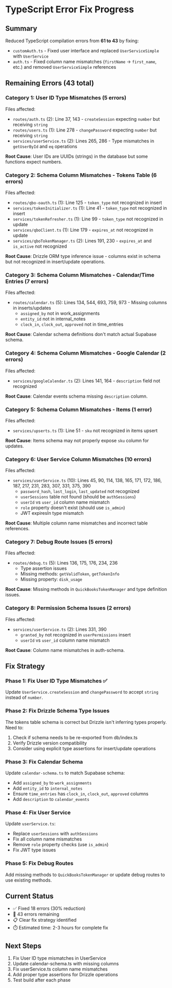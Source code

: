 # TypeScript Error Fix Progress

## Summary
Reduced TypeScript compilation errors from **61 to 43** by fixing:
- `customAuth.ts` - Fixed user interface and replaced `UserServiceSimple` with `UserService`
- `auth.ts` - Fixed column name mismatches (`firstName` → `first_name`, etc.) and removed `UserServiceSimple` references

## Remaining Errors (43 total)

### Category 1: User ID Type Mismatches (5 errors)
Files affected:
- `routes/auth.ts` (2): Line 37, 143 - `createSession` expecting `number` but receiving `string`
- `routes/users.ts` (1): Line 278 - `changePassword` expecting `number` but receiving `string` 
- `services/userService.ts` (2): Lines 265, 286 - Type mismatches in `getUserById` and `eq` operations

**Root Cause**: User IDs are UUIDs (strings) in the database but some functions expect numbers.

### Category 2: Schema Column Mismatches - Tokens Table (6 errors)
Files affected:
- `routes/qbo-oauth.ts` (1): Line 125 - `token_type` not recognized in insert
- `services/tokenInitializer.ts` (1): Line 41 - `token_type` not recognized in insert
- `services/tokenRefresher.ts` (1): Line 99 - `token_type` not recognized in update
- `services/qboClient.ts` (1): Line 179 - `expires_at` not recognized in update
- `services/qboTokenManager.ts` (2): Lines 191, 230 - `expires_at` and `is_active` not recognized

**Root Cause**: Drizzle ORM type inference issue - columns exist in schema but not recognized in insert/update operations.

### Category 3: Schema Column Mismatches - Calendar/Time Entries (7 errors)
Files affected:
- `routes/calendar.ts` (5): Lines 134, 544, 693, 759, 973 - Missing columns in inserts/updates
  - `assigned_by` not in work_assignments
  - `entity_id` not in internal_notes
  - `clock_in`, `clock_out`, `approved` not in time_entries

**Root Cause**: Calendar schema definitions don't match actual Supabase schema.

### Category 4: Schema Column Mismatches - Google Calendar (2 errors)
Files affected:
- `services/googleCalendar.ts` (2): Lines 141, 164 - `description` field not recognized

**Root Cause**: Calendar events schema missing `description` column.

### Category 5: Schema Column Mismatches - Items (1 error)
Files affected:
- `services/upserts.ts` (1): Line 51 - `sku` not recognized in items upsert

**Root Cause**: Items schema may not properly expose `sku` column for updates.

### Category 6: User Service Column Mismatches (10 errors)
Files affected:
- `services/userService.ts` (10): Lines 45, 90, 114, 138, 165, 171, 172, 186, 187, 217, 231, 283, 307, 331, 375, 390
  - `password_hash`, `last_login`, `last_updated` not recognized
  - `userSessions` table not found (should be `authSessions`)
  - `userId` vs `user_id` column name mismatch
  - `role` property doesn't exist (should use `is_admin`)
  - JWT expiresIn type mismatch

**Root Cause**: Multiple column name mismatches and incorrect table references.

### Category 7: Debug Route Issues (5 errors)
Files affected:
- `routes/debug.ts` (5): Lines 136, 175, 176, 234, 236
  - Type assertion issues
  - Missing methods: `getValidToken`, `getTokenInfo`
  - Missing property: `disk_usage`

**Root Cause**: Missing methods in `QuickBooksTokenManager` and type definition issues.

### Category 8: Permission Schema Issues (2 errors)
Files affected:
- `services/userService.ts` (2): Lines 331, 390
  - `granted_by` not recognized in `userPermissions` insert
  - `userId` vs `user_id` column name mismatch

**Root Cause**: Column name mismatches in auth-schema.

## Fix Strategy

### Phase 1: Fix User ID Type Mismatches ✅
Update `UserService.createSession` and `changePassword` to accept `string` instead of `number`.

### Phase 2: Fix Drizzle Schema Type Issues
The tokens table schema is correct but Drizzle isn't inferring types properly. Need to:
1. Check if schema needs to be re-exported from db/index.ts
2. Verify Drizzle version compatibility
3. Consider using explicit type assertions for insert/update operations

### Phase 3: Fix Calendar Schema
Update `calendar-schema.ts` to match Supabase schema:
- Add `assigned_by` to `work_assignments`
- Add `entity_id` to `internal_notes`
- Ensure `time_entries` has `clock_in`, `clock_out`, `approved` columns
- Add `description` to `calendar_events`

### Phase 4: Fix User Service
Update `userService.ts`:
- Replace `userSessions` with `authSessions`
- Fix all column name mismatches
- Remove `role` property checks (use `is_admin`)
- Fix JWT type issues

### Phase 5: Fix Debug Routes
Add missing methods to `QuickBooksTokenManager` or update debug routes to use existing methods.

## Current Status
- ✅ Fixed 18 errors (30% reduction)
- 🔄 43 errors remaining
- 📋 Clear fix strategy identified
- ⏱️ Estimated time: 2-3 hours for complete fix

## Next Steps
1. Fix User ID type mismatches in UserService
2. Update calendar-schema.ts with missing columns
3. Fix userService.ts column name mismatches
4. Add proper type assertions for Drizzle operations
5. Test build after each phase

